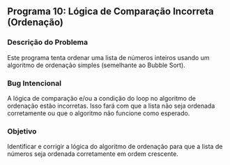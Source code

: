
## Programa 10: Lógica de Comparação Incorreta (Ordenação)

### Descrição do Problema
Este programa tenta ordenar uma lista de números inteiros usando um algoritmo de ordenação simples (semelhante ao Bubble Sort).

### Bug Intencional
A lógica de comparação e/ou a condição do loop no algoritmo de ordenação estão incorretas. Isso fará com que a lista não seja ordenada corretamente ou que o algoritmo não funcione como esperado.

### Objetivo
Identificar e corrigir a lógica do algoritmo de ordenação para que a lista de números seja ordenada corretamente em ordem crescente.

